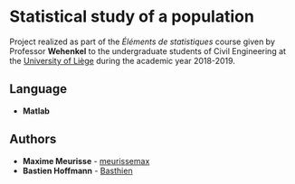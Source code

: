# Statistical study of a population

Project realized as part of the *Éléments de statistiques* course given by Professor **Wehenkel** to the undergraduate students of Civil Engineering at the [University of Liège](https://www.uliege.be/) during the academic year 2018-2019.

## Language

* **Matlab**

## Authors

* **Maxime Meurisse** - [meurissemax](https://github.com/meurissemax)
* **Bastien Hoffmann** - [Basthien](https://github.com/Basthien)
